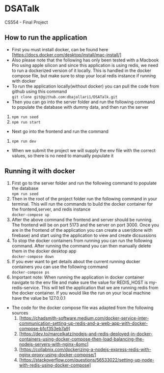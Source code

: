 # DSATalk
CS554 - Final Project

## How to run the application
- First you must install docker, can be found here [https://docs.docker.com/desktop/install/mac-install/]
 - Also please note that the following has only been tested with a Macbook Pro using apple silicon and since this application is using redis, we need to run a dockerized version of it locally. This is handled in the docker compose file, but make sure to stop your local redis instance if running with docker
 - To run the application locally(without docker) you can pull the code from github using this command <br>
 `git clone git@github.com:dbajollari1/DSATalk.git` 
  - Then you can go into the server folder and run the following command to populate the database with dummy data, and then run the server <br>
1. `npm run seed`
2. `npm run start`
 - Next go into the frontend and run the command <br>
 1. `npm run dev`
- When we submit the project we will supply the env file with the correct values, so there is no need to manually populate it

## Running it with docker
1. First go to the server folder and run the following command to populate the database <br>
    `npm run seed`
2. Then in the root of the project folder run the following command in your terminal. This will run the commands to build the docker container for the frontend,server, and redis instance <br>
    `docker-compose up`
3. After the above command the frontend and server should be running. The frontend will be on port 5173 and the server on port 3000. Once you are in the frontend of the application you can create a user(done with firebase) and start using the application to view and create dicsussions
4. To stop the docker containers from running you can run the following command. After running the command you can then manually delete them in the docker desktop app<br>
    `docker-compose down`
5. If you ever want to get details about the current running docker containers you can use the following command <br>
    `docker-compose ps`
6. Important note: When running the application in docker container navigate to the env file and make sure the value for REDIS_HOST is my-redis-service. This will tell the application that we are running redis from the docker container. If you would like the run on your local machine have the value be 127.0.0.1

- The code for the docker compose file was adapted from the following sources
    1. [https://chadsmith-software.medium.com/docker-service-inter-communication-setting-up-redis-and-a-web-app-with-docker-compose-b1cf353eb7a9]
    2. [https://dev.to/marcelkatz/nodejs-and-redis-deployed-in-docker-containers-using-docker-compose-then-load-balancing-the-nodejs-servers-with-nginx-4omc]
    3. [https://collabnix.com/dockerizing-a-nodejs-express-redis-with-nginx-proxy-using-docker-compose/]
    4. [https://stackoverflow.com/questions/56533022/setting-up-node-with-redis-using-docker-compose]
